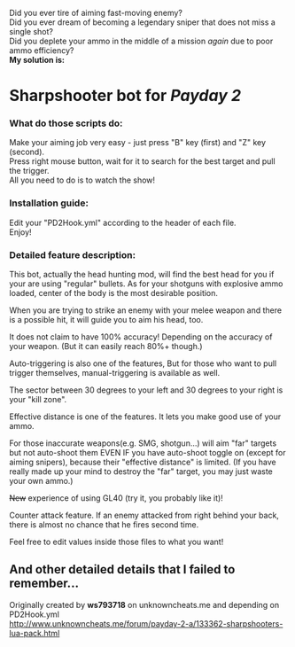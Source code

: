 <!-- Sharpshooter -->
Did you ever tire of aiming fast-moving enemy?  
Did you ever dream of becoming a legendary sniper that does not miss a single shot?  
Did you deplete your ammo in the middle of a mission *again* due to poor ammo efficiency?  
**My solution is:**

# Sharpshooter bot for *Payday 2*

### What do those scripts do:

Make your aiming job very easy - just press "B" key (first) and "Z" key (second).  
Press right mouse button, wait for it to search for the best target and pull the trigger.  
All you need to do is to watch the show!  

### Installation guide:

Edit your "PD2Hook.yml" according to the header of each file.  
Enjoy!

### Detailed feature description:

This bot, actually the head hunting mod, will find the best head for you if your are using "regular" bullets. As for your shotguns with explosive ammo loaded, center of the body is the most desirable position.

When you are trying to strike an enemy with your melee weapon and there is a possible hit, it will guide you to aim his head, too.

It does not claim to have 100% accuracy! Depending on the accuracy of your weapon. (But it can easily reach 80%+ though.)

Auto-triggering is also one of the features, But for those who want to pull trigger themselves, manual-triggering is available as well.

The sector between 30 degrees to your left and 30 degrees to your right is your "kill zone".

Effective distance is one of the features. It lets you make good use of your ammo.

For those inaccurate weapons(e.g. SMG, shotgun...) will aim "far" targets but not auto-shoot them EVEN IF you have auto-shoot toggle on (except for aiming snipers), because their "effective distance" is limited.
(If you have really made up your mind to destroy the "far" target, you may just waste your own ammo.)

~~New~~ experience of using GL40 (try it, you probably like it)!

Counter attack feature. If an enemy attacked from right behind your back, there is almost no chance that he fires second time.

Feel free to edit values inside those files to what you want!

And other detailed details that I failed to remember...
----------
Originally created by **ws793718** on unknowncheats.me and depending on PD2Hook.yml  
http://www.unknowncheats.me/forum/payday-2-a/133362-sharpshooters-lua-pack.html
